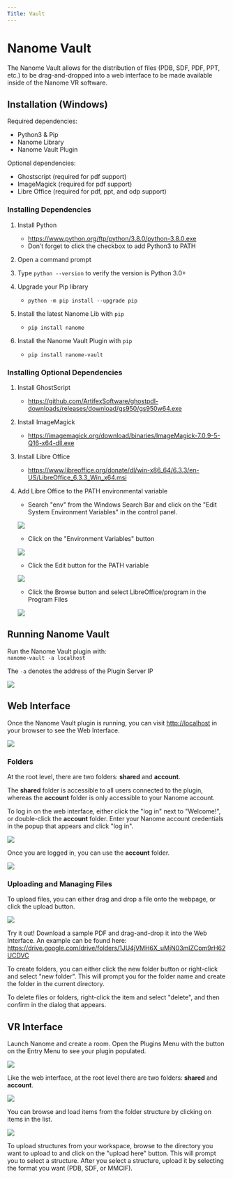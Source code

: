 ```yaml
---
Title: Vault
---
```


# Nanome Vault

The Nanome Vault allows for the distribution of files (PDB, SDF, PDF, PPT, etc.) to be drag-and-dropped into a web interface to be made available inside of the Nanome VR software.

## Installation (Windows)

Required dependencies:
- Python3 & Pip
- Nanome Library
- Nanome Vault Plugin

Optional dependencies:
- Ghostscript (required for pdf support)
- ImageMagick (required for pdf support)
- Libre Office (required for pdf, ppt, and odp support)

### Installing Dependencies

1. Install Python
   - <https://www.python.org/ftp/python/3.8.0/python-3.8.0.exe>
   - Don’t forget to click the checkbox to add Python3 to PATH

2. Open a command prompt

3. Type `python --version` to verify the version is Python 3.0+

4. Upgrade your Pip library
   - `python -m pip install --upgrade pip`

5. Install the latest Nanome Lib with `pip`
   - `pip install nanome`

6. Install the Nanome Vault Plugin with `pip`
    - `pip install nanome-vault`

### Installing Optional Dependencies

1. Install GhostScript
   - <https://github.com/ArtifexSoftware/ghostpdl-downloads/releases/download/gs950/gs950w64.exe>

1. Install ImageMagick
   - <https://imagemagick.org/download/binaries/ImageMagick-7.0.9-5-Q16-x64-dll.exe>

1. Install Libre Office
   - <https://www.libreoffice.org/donate/dl/win-x86_64/6.3.3/en-US/LibreOffice_6.3.3_Win_x64.msi>

1. Add Libre Office to the PATH environmental variable
   - Search "env" from the Windows Search Bar and click on the "Edit System Environment Variables" in the control panel.

   ![](/assets/plugins-page/search_env.png)

   - Click on the "Environment Variables" button

   ![](/assets/plugins-page/find_env.png)

   - Click the Edit button for the PATH variable

   ![](/assets/plugins-page/edit_path.png)

   - Click the Browse button and select LibreOffice/program in the Program Files

   ![](/assets/plugins-page/browse_path.png)


## Running Nanome Vault

Run the Nanome Vault plugin with:\
`nanome-vault -a localhost`

The `-a` denotes the address of the Plugin Server IP

![](/assets/plugins-page/running_plugin.png)


## Web Interface

Once the Nanome Vault plugin is running, you can visit <http://localhost> in your browser to see the Web Interface.

![](/assets/plugins-page/nanome-vault/web.png)

### Folders

At the root level, there are two folders: **shared** and **account**.

The **shared** folder is accessible to all users connected to the plugin, whereas the **account** folder is only accessible to your Nanome account.

To log in on the web interface, either click the "log in" next to "Welcome!", or double-click the **account** folder. Enter your Nanome account credentials in the popup that appears and click "log in".

![](/assets/plugins-page/nanome-vault/web-login.png)

Once you are logged in, you can use the **account** folder.

![](/assets/plugins-page/nanome-vault/web-account.png)

### Uploading and Managing Files

To upload files, you can either drag and drop a file onto the webpage, or click the upload button.

![](/assets/plugins-page/nanome-vault/web-upload.png)

Try it out! Download a sample PDF and drag-and-drop it into the Web Interface. An example can be found here:\
<https://drive.google.com/drive/folders/1JU4jVMH6X_uMjN03mIZCpm9rH62UCDVC>

To create folders, you can either click the new folder button or right-click and select "new folder". This will prompt you for the folder name and create the folder in the current directory.

To delete files or folders, right-click the item and select "delete", and then confirm in the dialog that appears.

## VR Interface

Launch Nanome and create a room. Open the Plugins Menu with the button on the Entry Menu to see your plugin populated.

![](/assets/plugins-page/nanome-vault/plugin-list.png)

Like the web interface, at the root level there are two folders: **shared** and **account**.

![](/assets/plugins-page/nanome-vault/plugin.png)

You can browse and load items from the folder structure by clicking on items in the list.

![](/assets/plugins-page/nanome-vault/plugin-shared.png)

To upload structures from your workspace, browse to the directory you want to upload to and click on the "upload here" button. This will prompt you to select a structure. After you select a structure, upload it by selecting the format you want (PDB, SDF, or MMCIF).
